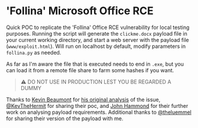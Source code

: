 # 'Follina' Microsoft Office RCE

Quick POC to replicate the 'Follina' Office RCE vulnerability for local testing purposes. Running the script will generate the `clickme.docx` payload file in your current working directory, and start a web server with the payload file (`www/exploit.html`). Will run on localhost by default, modify parameters in `follina.py` as needed.

As far as I'm aware the file that is executed needs to end in `.exe`, but you can load it from a remote file share to farm some hashes if you want.

> ⚠ DO NOT USE IN PRODUCTION LEST YOU BE REGARDED A DUMMY

Thanks to [Kevin Beaumont](https://twitter.com/GossiTheDog) for [his original analysis](https://doublepulsar.com/follina-a-microsoft-office-code-execution-vulnerability-1a47fce5629e) of the issue, [@KevTheHermit](https://twitter.com/KevTheHermit) for sharing their poc, and [John Hammond](https://twitter.com/_JohnHammond) for their further work on analysing payload requirements. Additional thanks to [@theluemmel](https://twitter.com/theluemmel) for sharing their version of the payload with me.